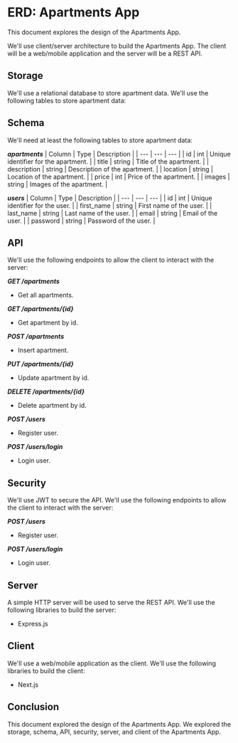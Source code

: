 # ERD: Apartments App

This document explores  the design of the Apartments App.

We'll use client/server architecture to build the Apartments App. The client will be a web/mobile application and the server will be a REST API.

## Storage

We'll use a relational database to store apartment data. We'll use the following tables to store apartment data:



## Schema

We'll need at least the following tables to store apartment data:

***apartments***
| Column | Type | Description |
| --- | --- | --- |
| id | int | Unique identifier for the apartment. |
| title | string | Title of the apartment. |
| description | string | Description of the apartment. |
| location | string | Location of the apartment. |
| price | int | Price of the apartment. |
| images | string | Images of the apartment. |

***users***
| Column | Type | Description |
| --- | --- | --- |
| id | int | Unique identifier for the user. |
| first_name | string | First name of the user. |
| last_name | string | Last name of the user. |
| email | string | Email of the user. |
| password | string | Password of the user. |

## API

We'll use the following endpoints to allow the client to interact with the server:

***GET /apartments***
- Get all apartments.


***GET /apartments/{id}***
- Get apartment by id.


***POST /apartments***
- Insert apartment.


***PUT /apartments/{id}***

- Update apartment by id.


***DELETE /apartments/{id}***

- Delete apartment by id.


***POST /users***
- Register user.

***POST /users/login***
- Login user.

## Security

We'll use JWT to secure the API. We'll use the following endpoints to allow the client to interact with the server:

***POST /users***
- Register user.

***POST /users/login***

- Login user.

## Server

A simple HTTP server will be used to serve the REST API. We'll use the following libraries to build the server:

- Express.js

## Client

We'll use a web/mobile application as the client. We'll use the following libraries to build the client:

- Next.js


## Conclusion

This document explored the design of the Apartments App. We explored the storage, schema, API, security, server, and client of the Apartments App.